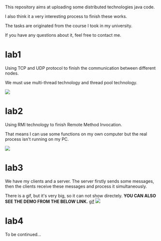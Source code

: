 This repository aims at uploading some distributed technologies java code.

I also think it a very interesting process to finish these works.

The tasks are originated from the course I took in my university.

If you have any questions about it, feel free to contact me.



# lab1

Using TCP and UDP protocol to finish the communication between different nodes.

We must use multi-thread technology and thread pool technology.

![](https://ws1.sinaimg.cn/large/a7ded905ly1g2et0gfouag21cb0jkti2.gif)



# lab2

Using RMI technology to finish Remote Method Invocation. 

That means I can use some functions on my own computer but the real process isn't running on my PC.

![](https://ws1.sinaimg.cn/large/a7ded905ly1g2et0rsnjbg21es0jkqv5.gif)

# lab3

We have my clients and a server. The server firstly sends some messages, then the clients receive these messages and process it simultaneously.

There is a gif, but it's very big, so it can not show directely.
__YOU CAN ALSO SEE THE DEMO FROM THE BELOW LINK.__
[gif](https://ws1.sinaimg.cn/large/a7ded905ly1g2et3shbl8g21bg0p4u11.gif)
![](https://ws1.sinaimg.cn/large/a7ded905ly1g2et3shbl8g21bg0p4u11.gif)

# lab4
To be continued...
